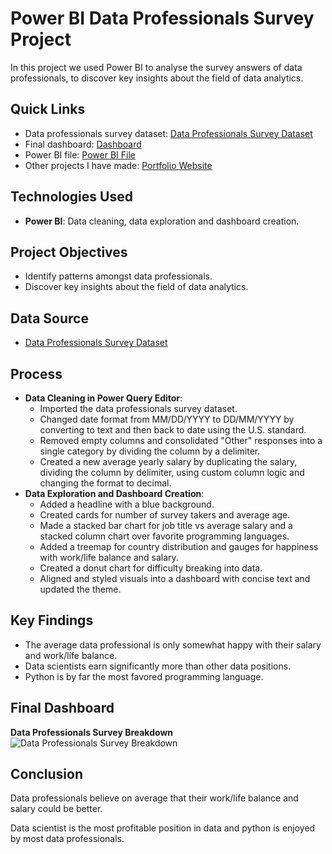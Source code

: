 # Power BI Data Professionals Survey Project
In this project we used Power BI to analyse the survey answers of data professionals, to discover key insights about the field of data analytics. 

## Quick Links
- Data professionals survey dataset: [Data Professionals Survey Dataset](data_professionals_survey_dataset.xlsx)
- Final dashboard: [Dashboard](data_professionals_survey_breakdown.png)
- Power BI file: [Power BI File](data_professionals_survey_project.pbix)
- Other projects I have made: [Portfolio Website](https://lucashoffschmidt.github.io/)

## Technologies Used
- **Power BI**: Data cleaning, data exploration and dashboard creation.

## Project Objectives
- Identify patterns amongst data professionals.
- Discover key insights about the field of data analytics.

## Data Source
- [Data Professionals Survey Dataset](data_professionals_survey_dataset.xlsx)

## Process
- **Data Cleaning in Power Query Editor**:
  - Imported the data professionals survey dataset. 
  - Changed date format from MM/DD/YYYY to DD/MM/YYYY by converting to text and then back to date using the U.S. standard.
  - Removed empty columns and consolidated "Other" responses into a single category by dividing the column by a delimiter. 
  - Created a new average yearly salary by duplicating the salary, dividing the column by delimiter, using custom column logic and changing the format to decimal. 
- **Data Exploration and Dashboard Creation**:
  - Added a headline with a blue background.
  - Created cards for number of survey takers and average age.
  - Made a stacked bar chart for job title vs average salary and a stacked column chart over favorite programming languages.
  - Added a treemap for country distribution and gauges for happiness with work/life balance and salary.
  - Created a donut chart for difficulty breaking into data.
  - Aligned and styled visuals into a dashboard with concise text and updated the theme. 

## Key Findings
- The average data professional is only somewhat happy with their salary and work/life balance.
- Data scientists earn significantly more than other data positions.
- Python is by far the most favored programming language.

## Final Dashboard
**Data Professionals Survey Breakdown**
![Data Professionals Survey Breakdown](data_professionals_survey_breakdown.png)

## Conclusion
Data professionals believe on average that their work/life balance and salary could be better. 

Data scientist is the most profitable position in data and python is enjoyed by most data professionals.
